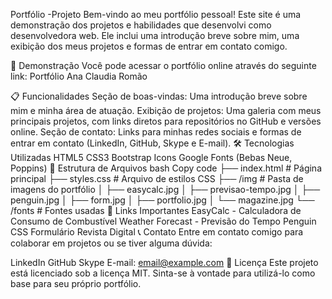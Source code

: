 Portfólio -Projeto
Bem-vindo ao meu portfólio pessoal! Este site é uma demonstração dos projetos e habilidades que desenvolvi como desenvolvedora web. Ele inclui uma introdução breve sobre mim, uma exibição dos meus projetos e formas de entrar em contato comigo.

🚀 Demonstração
Você pode acessar o portfólio online através do seguinte link: Portfólio Ana Claudia Romão

📋 Funcionalidades
Seção de boas-vindas: Uma introdução breve sobre mim e minha área de atuação.
Exibição de projetos: Uma galeria com meus principais projetos, com links diretos para repositórios no GitHub e versões online.
Seção de contato: Links para minhas redes sociais e formas de entrar em contato (LinkedIn, GitHub, Skype e E-mail).
🛠️ Tecnologias Utilizadas
HTML5
CSS3
Bootstrap Icons
Google Fonts (Bebas Neue, Poppins)
📂 Estrutura de Arquivos
bash
Copy code
├── index.html        # Página principal
├── styles.css        # Arquivo de estilos CSS
├── /img              # Pasta de imagens do portfólio
│   ├── easycalc.jpg
│   ├── previsao-tempo.jpg
│   ├── penguin.jpg
│   ├── form.jpg
│   ├── portfolio.jpg
│   └── magazine.jpg
└── /fonts            # Fontes usadas
🔗 Links Importantes
EasyCalc - Calculadora de Consumo de Combustível
Weather Forecast - Previsão do Tempo
Penguin CSS
Formulário
Revista Digital
📞 Contato
Entre em contato comigo para colaborar em projetos ou se tiver alguma dúvida:

LinkedIn
GitHub
Skype
E-mail: email@example.com
📄 Licença
Este projeto está licenciado sob a licença MIT. Sinta-se à vontade para utilizá-lo como base para seu próprio portfólio.


